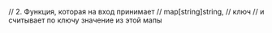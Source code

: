 // 2. Функция, которая на вход принимает
//   map[string]string,
//   ключ
//  и считывает по ключу значение из этой мапы
